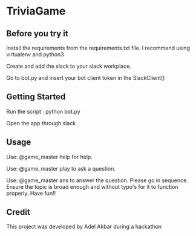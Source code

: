 # TriviaGame

## Before you try it

Install the requirements from the requirements.txt file. I recommend using virtualenv and python3

Create and add the slack to your slack workplace.

Go to bot.py and insert your bot client token in the SlackClient(<here>)

## Getting Started

Run the script : python bot.py

Open the app through slack

## Usage

Use: @game_master help for help.

Use: @game_master play <topic> to ask a question.

Use: @game_master ans <answer> to answer the question.
Please go in sequence. Ensure the topic is broad enough and without typo's for it to function properly. Have fun!!

## Credit
This project was developed by Adel Akbar during a hackathon
